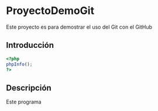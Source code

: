 # ProyectoDemoGit
Este proyecto es para demostrar el uso del Git con el GitHub
## Introducción
```php
<?php
phpInfo();
?>
```
## Descripción
Este programa

